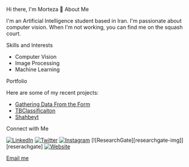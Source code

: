 Hi there, I'm Morteza 👋
About Me

I'm an Artificial Intelligence student based in Iran. I'm passionate about computer vision. When I'm not working, you can find me on the squash court.

Skills and Interests

* Computer Vision
* Image Processing
* Machine Learning


Portfolio

Here are some of my recent projects:

* [Gathering Data From the Form ](https://github.com/m-hajiabadi/Gathering-Data-From-the-Form)
* [TBClassificaiton](https://github.com/m-hajiabadi/TBClassificaiton)
* [Shahbeyt](https://github.com/m-hajiabadi/Shahbeyt)

Connect with Me

[![LinkedIn][linkedin-img]][linkedin]
[![Twitter][twitter-img]][twitter]
[![Instagram][instagram-img]][instagram]
[![ResearchGate][researchgate-img]][reserachgate]
[![Website][website-img]][website]

[linkedin]: https://www.linkedin.com/in/morteza-hajiabadi/
[twitter]: https://twitter.com/M_Hajiabadi/
[Instagram]: https://www.instagram.com/hajiabadimorteza/
[ResearchGate]: https://www.researchgate.net/profile/Morteza-Hajiabadi-2
[website]: https://M-Hajiabadi.github.io/

[linkedin-img]: https://img.shields.io/badge/-LinkedIn-blue?style=flat-square&logo=linkedin&logoColor=white&link=https://www.linkedin.com/in/morteza-hajiabadi/
[twitter-img]: https://img.shields.io/badge/-Twitter-blue?style=flat-square&logo=twitter&logoColor=white&link=https://twitter.com/M_Hajiabadi/
[instagram-img]: https://img.shields.io/badge/-Instagram-red?style=flat-square&logo=instagram&logoColor=white&link=https://www.instagram.com/hajiabadimorteza/
[website-img]: https://img.shields.io/badge/-Website-black?style=flat-square&logo=Google-Chrome&logoColor=white&link=https://M-Hajiabadi.github.io/

[Email me](mailto:hajiabadi1377@gmail.com)

